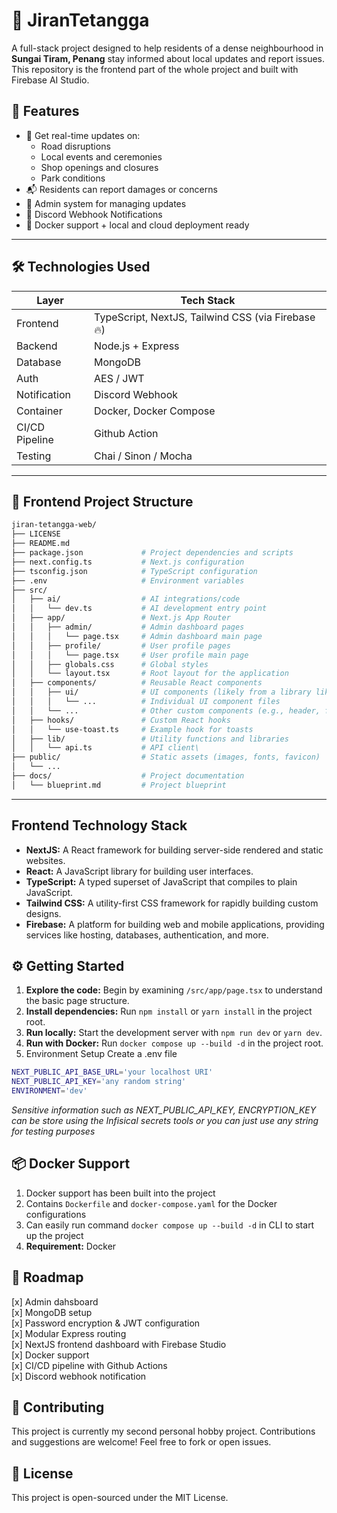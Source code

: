 # 🏡 JiranTetangga

A full-stack project designed to help residents of a dense neighbourhood in **Sungai Tiram, Penang** stay informed about local updates and report issues. This repository is the frontend part of the whole project and built with Firebase AI Studio.

## 🚀 Features
- 📢 Get real-time updates on:
  - Road disruptions
  - Local events and ceremonies
  - Shop openings and closures
  - Park conditions
- 📬 Residents can report damages or concerns
- 🧠 Admin system for managing updates
- 🤖 Discord Webhook Notifications
- 🐳 Docker support + local and cloud deployment ready

---

## 🛠️ Technologies Used

| Layer        | Tech Stack           |
|--------------|----------------------|
| Frontend     | TypeScript, NextJS, Tailwind CSS (via Firebase 🔥)   |
| Backend      | Node.js + Express    |
| Database     | MongoDB              |
| Auth         | AES / JWT |
| Notification | Discord Webhook	|
| Container    | Docker, Docker Compose |
| CI/CD Pipeline  | Github Action     |
| Testing      | Chai / Sinon / Mocha	|

---

## 📂 Frontend Project Structure
```bash
jiran-tetangga-web/
├── LICENSE
├── README.md
├── package.json             # Project dependencies and scripts
├── next.config.ts           # Next.js configuration
├── tsconfig.json            # TypeScript configuration
├── .env                     # Environment variables
├── src/
│   ├── ai/                  # AI integrations/code
│   │   └── dev.ts           # AI development entry point
│   ├── app/                 # Next.js App Router
│   │   ├── admin/           # Admin dashboard pages
│   │   │   └── page.tsx     # Admin dashboard main page
│   │   ├── profile/         # User profile pages
│   │   │   └── page.tsx     # User profile main page
│   │   ├── globals.css      # Global styles
│   │   └── layout.tsx       # Root layout for the application
│   ├── components/          # Reusable React components
│   │   ├── ui/              # UI components (likely from a library like Shadcn UI)
│   │   │   └── ...          # Individual UI component files
│   │   └── ...              # Other custom components (e.g., header, forms)
│   ├── hooks/               # Custom React hooks
│   │   └── use-toast.ts     # Example hook for toasts
│   ├── lib/                 # Utility functions and libraries
│   │   └── api.ts           # API client\
├── public/                  # Static assets (images, fonts, favicon)
│   └── ...
├── docs/                    # Project documentation
│   └── blueprint.md         # Project blueprint
```
---

## Frontend Technology Stack

*   **NextJS:** A React framework for building server-side rendered and static websites.
*   **React:** A JavaScript library for building user interfaces.
*   **TypeScript:** A typed superset of JavaScript that compiles to plain JavaScript.
*   **Tailwind CSS:** A utility-first CSS framework for rapidly building custom designs.
*   **Firebase:** A platform for building web and mobile applications, providing services like hosting, databases, authentication, and more.

## ⚙️ Getting Started

1.  **Explore the code:** Begin by examining `/src/app/page.tsx` to understand the basic page structure.
2.  **Install dependencies:** Run `npm install` or `yarn install` in the project root.
3.  **Run locally:** Start the development server with `npm run dev` or `yarn dev`.
4.  **Run with Docker:** Run `docker compose up --build -d` in the project root.
5.  Environment Setup
 Create a .env file
```bash
NEXT_PUBLIC_API_BASE_URL='your localhost URI'
NEXT_PUBLIC_API_KEY='any random string'
ENVIRONMENT='dev'
```
<i>Sensitive information such as NEXT_PUBLIC_API_KEY, ENCRYPTION_KEY can be store using the Infisical secrets tools or you can just use any string for testing purposes</i>

## 📦 Docker Support 
1.  Docker support has been built into the project
2.  Contains `Dockerfile` and `docker-compose.yaml` for the Docker configurations
3.  Can easily run command `docker compose up --build -d` in CLI to start up the project
4.  **Requirement:** Docker

## 📌 Roadmap 
[x] Admin dahsboard </br>
[x] MongoDB setup </br>
[x] Password encryption & JWT configuration </br>
[x] Modular Express routing </br>
[x] NextJS frontend dashboard with Firebase Studio </br>
[x] Docker support </br>
[x] CI/CD pipeline with Github Actions </br>
[x] Discord webhook notification </br>

## 🤝 Contributing

This project is currently my second personal hobby project. Contributions and suggestions are welcome! Feel free to fork or open issues.

## 📜 License

This project is open-sourced under the MIT License.
